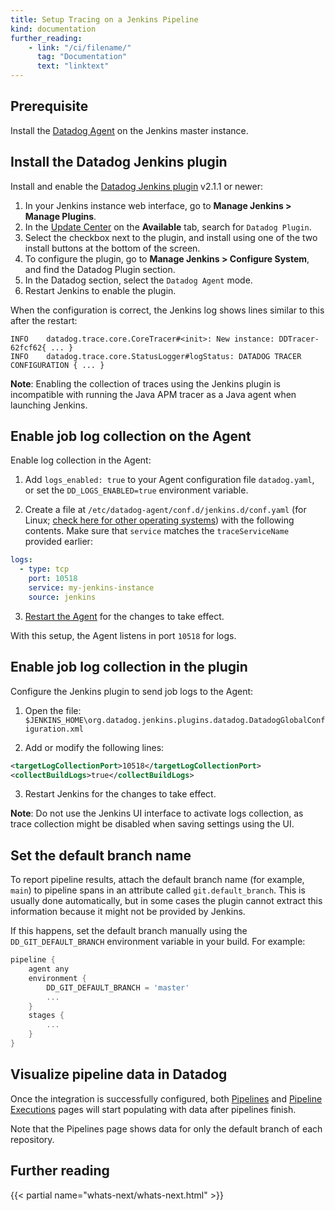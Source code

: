 ```yaml
---
title: Setup Tracing on a Jenkins Pipeline
kind: documentation
further_reading:
    - link: "/ci/filename/"
      tag: "Documentation"
      text: "linktext"
---
```


## Prerequisite

Install the [Datadog Agent][1] on the Jenkins master instance.

## Install the Datadog Jenkins plugin

Install and enable the [Datadog Jenkins plugin][2] v2.1.1 or newer:

1. In your Jenkins instance web interface, go to **Manage Jenkins > Manage Plugins**.
2. In the [Update Center][3] on the **Available** tab, search for `Datadog Plugin`.
3. Select the checkbox next to the plugin, and install using one of the two install buttons at the bottom of the screen.
4. To configure the plugin, go to **Manage Jenkins > Configure System**, and find the Datadog Plugin section.
5. In the Datadog section, select the `Datadog Agent` mode.
6. Restart Jenkins to enable the plugin.

When the configuration is correct, the Jenkins log shows lines similar to this after the restart:

```
INFO    datadog.trace.core.CoreTracer#<init>: New instance: DDTracer-62fcf62{ ... }
INFO    datadog.trace.core.StatusLogger#logStatus: DATADOG TRACER CONFIGURATION { ... }
```

**Note**: Enabling the collection of traces using the Jenkins plugin is incompatible with running the Java APM tracer as a Java agent when launching Jenkins.


## Enable job log collection on the Agent

Enable log collection in the Agent:

1. Add `logs_enabled: true` to your Agent configuration file `datadog.yaml`, or set the `DD_LOGS_ENABLED=true` environment variable.

2. Create a file at `/etc/datadog-agent/conf.d/jenkins.d/conf.yaml` (for Linux; [check here for other operating systems][4]) with the following contents. Make sure that `service` matches the `traceServiceName` provided earlier:

```yaml
logs:
  - type: tcp
    port: 10518
    service: my-jenkins-instance
    source: jenkins
```

3. [Restart the Agent][5] for the changes to take effect.

With this setup, the Agent listens in port `10518` for logs.

## Enable job log collection in the plugin

Configure the Jenkins plugin to send job logs to the Agent:

1. Open the file: `$JENKINS_HOME\org.datadog.jenkins.plugins.datadog.DatadogGlobalConfiguration.xml`

2.  Add or modify the following lines:

```xml
<targetLogCollectionPort>10518</targetLogCollectionPort>
<collectBuildLogs>true</collectBuildLogs>
```

3. Restart Jenkins for the changes to take effect.

**Note**: Do not use the Jenkins UI interface to activate logs collection, as trace collection might be disabled when saving settings using the UI.


## Set the default branch name

To report pipeline results, attach the default branch name (for example, `main`) to pipeline spans in an attribute called `git.default_branch`. This is usually done automatically, but in some cases the plugin cannot extract this information because it might not be provided by Jenkins.

If this happens, set the default branch manually using the `DD_GIT_DEFAULT_BRANCH` environment variable in your build. For example:

```groovy
pipeline {
    agent any
    environment {
        DD_GIT_DEFAULT_BRANCH = 'master'
        ...
    }
    stages {
        ...
    }
}
```


## Visualize pipeline data in Datadog

Once the integration is successfully configured, both [Pipelines][6] and [Pipeline Executions][7] pages will start populating with data after pipelines finish.

Note that the Pipelines page shows data for only the default branch of each repository.


## Further reading

{{< partial name="whats-next/whats-next.html" >}}

[1]: /agent/
[2]: https://plugins.jenkins.io/datadog/
[3]: https://wiki.jenkins-ci.org/display/JENKINS/Plugins#Plugins-Howtoinstallplugins
[4]: /agent/guide/agent-configuration-files/?tab=agentv6v7#agent-configuration-directory
[5]: /agent/guide/agent-commands/?tab=agentv6v7#restart-the-agent
[6]: https://app.datadoghq.com/ci/pipelines
[7]: https://app.datadoghq.com/ci/pipeline-executions
